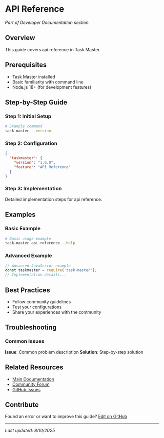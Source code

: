# API Reference

*Part of Developer Documentation section*

## Overview

This guide covers api reference in Task Master.

## Prerequisites

- Task Master installed
- Basic familiarity with command line
- Node.js 18+ (for development features)

## Step-by-Step Guide

### Step 1: Initial Setup

```bash
# Example command
task-master --version
```

### Step 2: Configuration

```json
{
  "taskmaster": {
    "version": "1.0.0",
    "feature": "API Reference"
  }
}
```

### Step 3: Implementation

Detailed implementation steps for api reference.

## Examples

### Basic Example

```bash
# Basic usage example
task-master api-reference --help
```

### Advanced Example

```javascript
// Advanced JavaScript example
const taskmaster = require('task-master');
// Implementation details...
```

## Best Practices

- Follow community guidelines
- Test your configurations
- Share your experiences with the community

## Troubleshooting

### Common Issues

**Issue**: Common problem description
**Solution**: Step-by-step solution

## Related Resources

- [Main Documentation](../README.md)
- [Community Forum](https://forum.taskmaster.dev)
- [GitHub Issues](https://github.com/taskmaster/issues)

## Contribute

Found an error or want to improve this guide? [Edit on GitHub](https://github.com/taskmaster/docs/edit/main/developer-documentation/api-reference.md)

---

*Last updated: 8/10/2025*
